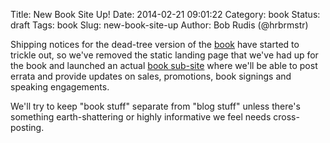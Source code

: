 Title: New Book Site Up!
Date: 2014-02-21 09:01:22
Category: book
Status: draft
Tags: book
Slug: new-book-site-up
Author: Bob Rudis (@hrbrmstr)

Shipping notices for the dead-tree version of the [book](http://amzn.to/ddsec) have started to trickle out, so we've removed the static landing page that we've had up for the book and launched an actual [book sub-site](http://dds.ec/book) where we'll be able to post errata and provide updates on sales, promotions, book signings and speaking engagements.

We'll try to keep "book stuff" separate from "blog stuff" unless there's something earth-shattering or highly informative we feel needs cross-posting.
